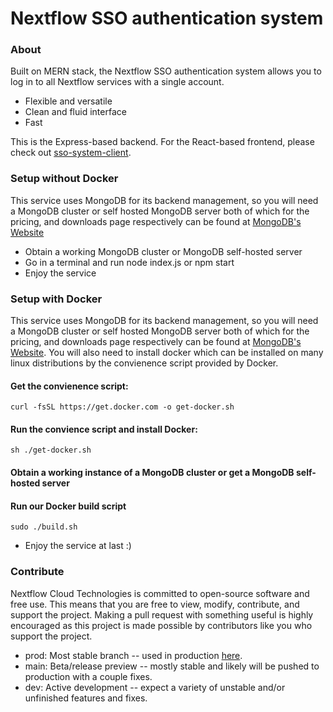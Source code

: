 # Nextflow SSO authentication system

### About
Built on MERN stack, the Nextflow SSO authentication system allows you to log in to all Nextflow services with a single account.
* Flexible and versatile
* Clean and fluid interface
* Fast

This is the Express-based backend. For the React-based frontend, please check out [sso-system-client](https://github.com/Nextflow-Cloud/sso-system-client).

### Setup without Docker
This service uses MongoDB for its backend management, so you will need a MongoDB cluster or self hosted MongoDB server both of which for the pricing, and downloads page respectively can be found at [MongoDB's Website](https://www.mongodb.com/)
* Obtain a working MongoDB cluster or MongoDB self-hosted server
* Go in a terminal and run node index.js or npm start
* Enjoy the service

### Setup with Docker
This service uses MongoDB for its backend management, so you will need a MongoDB cluster or self hosted MongoDB server both of which for the pricing, and downloads page respectively can be found at [MongoDB's Website](https://www.mongodb.com/).
You will also need to install docker which can be installed on many linux distributions by the convienence script provided by Docker.

#### Get the convienence script:

```shell
curl -fsSL https://get.docker.com -o get-docker.sh
```

#### Run the convience script and install Docker:

```shell
sh ./get-docker.sh
```

#### Obtain a working instance of a MongoDB cluster or get a MongoDB self-hosted server

#### Run our Docker build script

```shell
sudo ./build.sh
```

* Enjoy the service at last :)


### Contribute
Nextflow Cloud Technologies is committed to open-source software and free use. This means that you are free to view, modify, contribute, and support the project. Making a pull request with something useful is highly encouraged as this project is made possible by contributors like you who support the project.

* prod: Most stable branch -- used in production [here](https://secure.nextflow.cloud). 
* main: Beta/release preview -- mostly stable and likely will be pushed to production with a couple fixes.
* dev: Active development -- expect a variety of unstable and/or unfinished features and fixes.

